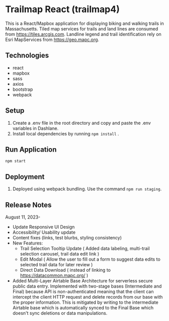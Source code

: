 # Trailmap React (trailmap4)

This is a React/Mapbox application for displaying biking and walking trails in Massachusetts.
Tiled map services for trails and land lines are consumed from https://tiles.arcgis.com.
Landline legend and trail identification rely on Esri MapServices from https://geo.mapc.org.

## Technologies
* react
* mapbox
* sass
* axios
* bootstrap
* webpack

## Setup
1. Create a .env file in the root directory and copy and paste the .env variables in Dashlane.
2. Install local dependencies by running `npm install` .

## Run Application
`npm start`

## Deployment
1. Deployed using webpack bundling. Use the command `npm run staging`.

## Release Notes
August 11, 2023-
  * Update Responsive UI Design
  * Accessibility/ Usability update
  * Content fixes (links, test blurbs, styling consistency)
  * New Features:
    * Trail Selection Tooltip Update ( Added data labeling, multi-trail selection carousel, trail data edit link )
    * Edit Modal ( Allow the user to fill out a form to suggest data edits to selected trail data for later review )
    * Direct Data Download ( instead of linking to https://datacommon.mapc.org/ )
  * Added Multi-Layer Airtable Base Architecture for serverless secure public data entry. Implemented with two-stage bases (Intermediate and Final) because API is non-authenticated meaning that the client can intercept the client HTTP request and delete records from our base with the proper information. This is mitigated by writing to the intermediate Airtable base which is automatically synced to the Final Base which doesn't sync deletions or data manipulations.
